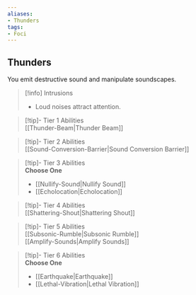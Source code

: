 ```yaml
---
aliases:
- Thunders
tags:
- Foci
---
```


  
## Thunders  
You emit destructive sound and manipulate soundscapes.  

>[!info] Intrusions  
>- Loud noises attract attention.  


>[!tip]- Tier 1 Abilities  
> [[Thunder-Beam|Thunder Beam]]  


>[!tip]- Tier 2 Abilities  
> [[Sound-Conversion-Barrier|Sound Conversion Barrier]]  


>[!tip]- Tier 3 Abilities  
> **Choose One**  
>- [[Nullify-Sound|Nullify Sound]]  
>- [[Echolocation|Echolocation]]  


>[!tip]- Tier 4 Abilities  
> [[Shattering-Shout|Shattering Shout]]  


>[!tip]- Tier 5 Abilities  
> [[Subsonic-Rumble|Subsonic Rumble]]  
> [[Amplify-Sounds|Amplify Sounds]]  


>[!tip]- Tier 6 Abilities  
> **Choose One**  
>- [[Earthquake|Earthquake]]  
>- [[Lethal-Vibration|Lethal Vibration]]